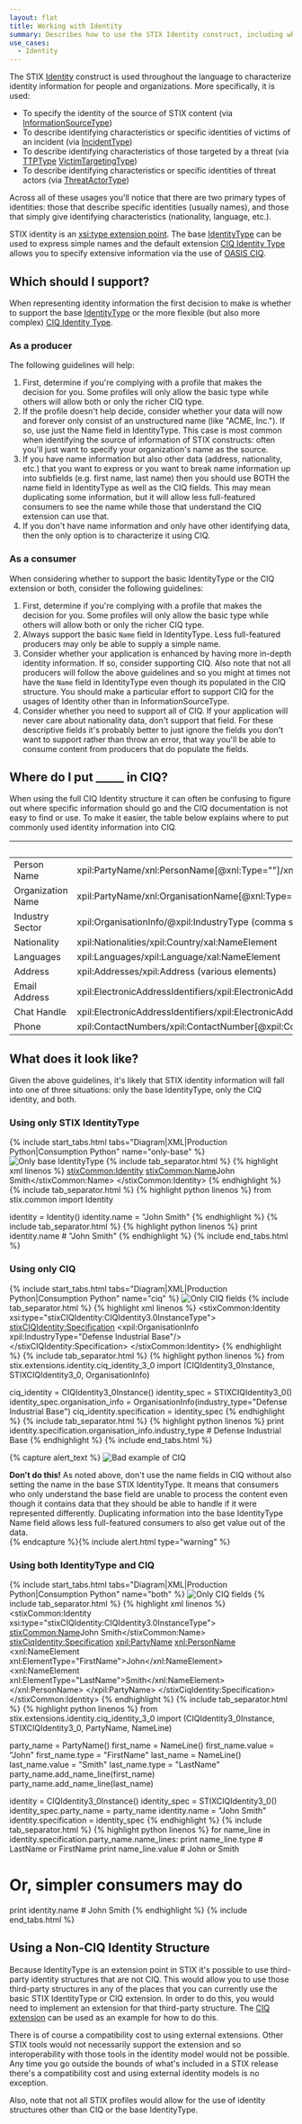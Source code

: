 ```yaml
---
layout: flat
title: Working with Identity
summary: Describes how to use the STIX Identity construct, including when to use the default fields and when to use CIQ.
use_cases:
  - Identity
---
```


The STIX [Identity](/data-model/{{site.current_version}}/stixCommon/IdentityType) construct is used throughout the language to characterize identity information for people and organizations. More specifically, it is used:

* To specify the identity of the source of STIX content (via [InformationSourceType](/data-model/{{site.current_version}}/stixCommon/InformationSourceType))
* To describe identifying characteristics or specific identities of victims of an incident (via [IncidentType](/data-model/{{site.current_version}}/incident/IncidentType))
* To describe identifying characteristics of those targeted by a threat (via [TTPType](/data-model/{{site.current_version}}/ttp/TTPType) [VictimTargetingType](/data-model/{{site.current_version}}/ttp/VictimTargetingType))
* To describe identifying characteristics or specific identities of threat actors (via [ThreatActorType](/data-model/{{site.current_version}}/ta/ThreatActorType))

Across all of these usages you'll notice that there are two primary types of identities: those that describe specific identities (usually names), and those that simply give identifying characteristics (nationality, language, etc.).

STIX identity is an [xsi:type extension point](/documentation/concepts/xsi-type). The base [IdentityType](/data-model/{{site.current_version}}/stixCommon/IdentityType) can be used to express simple names and the default extension [CIQ Identity Type](/data-model/{{site.current_version}}/stix-ciqidentity/CIQIdentity3.0InstanceType) allows you to specify extensive information via the use of [OASIS CIQ](https://www.oasis-open.org/committees/ciq/).

## Which should I support?

When representing identity information the first decision to make is whether to support the base [IdentityType](/data-model/{{site.current_version}}/stixCommon/IdentityType) or the more flexible (but also more complex) [CIQ Identity Type](/data-model/{{site.current_version}}/stix-ciqidentity/CIQIdentity3.0InstanceType).

### As a producer

The following guidelines will help:

1. First, determine if you're complying with a profile that makes the decision for you. Some profiles will only allow the basic type while others will allow both or only the richer CIQ type.
2. If the profile doesn't help decide, consider whether your data will now and forever only consist of an unstructured name (like "ACME, Inc."). If so, use just the Name field in IdentityType. This case is most common when identifying the source of information of STIX constructs: often you'll just want to specify your organization's name as the source.
3. If you have name information but also other data (address, nationality, etc.) that you want to express or you want to break name information up into subfields (e.g. first name, last name) then you should use BOTH the name field in IdentityType as well as the CIQ fields. This may mean duplicating some information, but it will allow less full-featured consumers to see the name while those that understand the CIQ extension can use that.
4. If you don't have name information and only have other identifying data, then the only option is to characterize it using CIQ.

### As a consumer

When considering whether to support the basic IdentityType or the CIQ extension or both, consider the following guidelines:

1. First, determine if you're complying with a profile that makes the decision for you. Some profiles will only allow the basic type while others will allow both or only the richer CIQ type.
2. Always support the basic `Name` field in IdentityType. Less full-featured producers may only be able to supply a simple name.
3. Consider whether your application is enhanced by having more in-depth identity information. If so, consider supporting CIQ. Also note that not all producers will follow the above guidelines and so you might at times not have the `Name` field in IdentityType even though its populated in the CIQ structure. You should make a particular effort to support CIQ for the usages of Identity other than in InformationSourceType.
4. Consider whether you need to support all of CIQ. If your application will never care about nationality data, don't support that field. For these descriptive fields it's probably better to just ignore the fields you don't want to support rather than throw an error, that way you'll be able to consume content from producers that do populate the fields.

## Where do I put _____ in CIQ?

When using the full CIQ Identity structure it can often be confusing to figure out where specific information should go and the CIQ documentation is not easy to find or use. To make it easier, the table below explains where to put commonly used identity information into CIQ.

<table class="table table-condensed table-striped">
  <thead>
    <tr>
      <th></th>
      <th>XPath</th>
      <th>Python API Object Model</th>
    </tr>
  </thead>
  <tbody>
    <tr>
      <td>Person Name</td>
      <td>xpil:PartyName/xnl:PersonName[@xnl:Type=""]/xnl:NameElement</td>
      <td>specification.party_name.name_element[][type|value]</td>
    </tr>
    <tr>
      <td>Organization Name</td>
      <td>xpil:PartyName/xnl:OrganisationName[@xnl:Type=""]/xnl:NameElement</td>
      <td>specification.party_name.name_element[].[type|value]</td>
    </tr>
    <tr>
      <td>Industry Sector</td>
      <td>xpil:OrganisationInfo/@xpil:IndustryType (comma separated)</td>
      <td>specification.organisation_info.industry_type (comma separated)</td>
    </tr>
    <tr>
      <td>Nationality</td>
      <td>xpil:Nationalities/xpil:Country/xal:NameElement</td>
      <td>Not supported</td>
    </tr>
    <tr>
      <td>Languages</td>
      <td>xpil:Languages/xpil:Language/xal:NameElement</td>
      <td>specification.languages[].value[].[type|value]</td>
    </tr>
    <tr>
      <td>Address</td>
      <td>xpil:Addresses/xpil:Address (various elements)</td>
      <td>specification.addresses[]</td>
    </tr>
    <tr>
      <td>Email Address</td>
      <td>xpil:ElectronicAddressIdentifiers/xpil:ElectronicAddressIdentifier[@xpil:Type="Email"]</td>
      <td>specification.electronic_address_identifiers[].[type="Email"|value]</td>
    </tr>
    <tr>
      <td>Chat Handle</td>
      <td>xpil:ElectronicAddressIdentifiers/xpil:ElectronicAddressIdentifier[@xpil:Type=""]</td>
      <td>specification.electronic_address_identifiers[].[type|value]</td>
    </tr>
    <tr>
      <td>Phone</td>
      <td>xpil:ContactNumbers/xpil:ContactNumber[@xpil:CommunicationMediaType="Telephone"]/xpil:ContactNumberElement[@xpil:Type=""]</td>
      <td>specification.contact_numbers[].contact_number_elements[].value</td>
    </tr>
  </tbody>
</table>

## What does it look like?

Given the above guidelines, it's likely that STIX identity information will fall into one of three situations: only the base IdentityType, only the CIQ identity, and both.

### Using only STIX IdentityType

{% include start_tabs.html tabs="Diagram|XML|Production Python|Consumption Python" name="only-base" %}
<img src="only-base.png" alt="Only base IdentityType" />
{% include tab_separator.html %}
{% highlight xml linenos %}
<stixCommon:Identity>
  <stixCommon:Name>John Smith</stixCommon:Name>
</stixCommon:Identity>
{% endhighlight %}
{% include tab_separator.html %}
{% highlight python linenos %}
from stix.common import Identity

identity = Identity()
identity.name = "John Smith"
{% endhighlight %}
{% include tab_separator.html %}
{% highlight python linenos %}
print identity.name # "John Smith"
{% endhighlight %}
{% include end_tabs.html %}

<h3>Using only CIQ</h3>

{% include start_tabs.html tabs="Diagram|XML|Production Python|Consumption Python" name="ciq" %}
  <img src="only-ciq.png" alt="Only CIQ fields" />
{% include tab_separator.html %}
{% highlight xml linenos %}
    <stixCommon:Identity xsi:type="stixCIQIdentity:CIQIdentity3.0InstanceType">
      <stixCIQIdentity:Specification>
        <xpil:OrganisationInfo xpil:IndustryType="Defense Industrial Base"/>
      </stixCIQIdentity:Specification>
    </stixCommon:Identity>
{% endhighlight %}
{% include tab_separator.html %}
{% highlight python linenos %}
from stix.extensions.identity.ciq_identity_3_0 import (CIQIdentity3_0Instance, STIXCIQIdentity3_0, OrganisationInfo)

ciq_identity = CIQIdentity3_0Instance()
identity_spec = STIXCIQIdentity3_0()
identity_spec.organisation_info = OrganisationInfo(industry_type="Defense Industrial Base")
ciq_identity.specification = identity_spec
{% endhighlight %}
{% include tab_separator.html %}
{% highlight python linenos %}
print identity.specification.organisation_info.industry_type # Defense Industrial Base
{% endhighlight %}
{% include end_tabs.html %}

{% capture alert_text %}
<img src="only-ciq-bad.png" alt="Bad example of CIQ" class="aside-text" />

**Don't do this!** As noted above, don't use the name fields in CIQ without also setting the name in the base STIX IdentityType. It means that consumers who only understand the base field are unable to process the content even though it contains data that they should be able to handle if it were represented differently. Duplicating information into the base IdentityType Name field allows less full-featured consumers to also get value out of the data.
<br style="clear: both" />
{% endcapture %}{% include alert.html type="warning" %}

### Using both IdentityType and CIQ

{% include start_tabs.html tabs="Diagram|XML|Production Python|Consumption Python" name="both" %}
  <img src="both.png" alt="Only CIQ fields" />
{% include tab_separator.html %}
  {% highlight xml linenos %}
<stixCommon:Identity xsi:type="stixCIQIdentity:CIQIdentity3.0InstanceType">
  <stixCommon:Name>John Smith</stixCommon:Name>
  <stixCiqIdentity:Specification>
    <xpil:PartyName>
      <xnl:PersonName>
        <xnl:NameElement xnl:ElementType="FirstName">John</xnl:NameElement>
        <xnl:NameElement xnl:ElementType="LastName">Smith</xnl:NameElement>
      </xnl:PersonName>
    </xpil:PartyName>
  </stixCiqIdentity:Specification>
</stixCommon:Identity>
  {% endhighlight %}
{% include tab_separator.html %}
  {% highlight python linenos %}
from stix.extensions.identity.ciq_identity_3_0 import (CIQIdentity3_0Instance, STIXCIQIdentity3_0, PartyName, NameLine)

party_name = PartyName()
first_name = NameLine()
first_name.value = "John"
first_name.type = "FirstName"
last_name = NameLine()
last_name.value = "Smith"
last_name.type = "LastName"
party_name.add_name_line(first_name)
party_name.add_name_line(last_name)

identity = CIQIdentity3_0Instance()
identity_spec = STIXCIQIdentity3_0()
identity_spec.party_name = party_name
identity.name = "John Smith"
identity.specification = identity_spec
  {% endhighlight %}
{% include tab_separator.html %}
  {% highlight python linenos %}
for name_line in identity.specification.party_name.name_lines:
  print name_line.type # LastName or FirstName
  print name_line.value # John or Smith

# Or, simpler consumers may do
print identity.name # John Smith
  {% endhighlight %}
{% include end_tabs.html %}

## Using a Non-CIQ Identity Structure

Because IdentityType is an extension point in STIX it's possible to use third-party identity structures that are not CIQ. This would allow you to use those third-party structures in any of the places that you can currently use the basic STIX IdentityType or CIQ extension. In order to do this, you would need to implement an extension for that third-party structure. The [CIQ extension](http://stix.mitre.org/XMLSchema/extensions/identity/ciq_3.0/1.2/ciq_3.0_identity.xsd) can be used as an example for how to do this.

There is of course a compatibility cost to using external extensions. Other STIX tools would not necessarily support the extension and so interoperability with those tools in the identity model would not be possible. Any time you go outside the bounds of what's included in a STIX release there's a compatibility cost and using external identity models is no exception.

Also, note that not all STIX profiles would allow for the use of identity structures other than CIQ or the base IdentityType.
